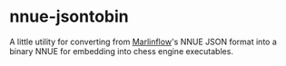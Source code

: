 # nnue-jsontobin

A little utility for converting from [Marlinflow](https://github.com/dsekercioglu/marlinflow)'s NNUE JSON format into a binary NNUE for embedding into chess engine executables.
